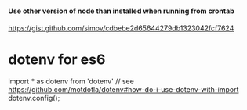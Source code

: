 #### Use other version of node than installed when running from crontab
https://gist.github.com/simov/cdbebe2d65644279db1323042fcf7624  

# dotenv for es6
import * as dotenv from 'dotenv' // see https://github.com/motdotla/dotenv#how-do-i-use-dotenv-with-import
dotenv.config();
